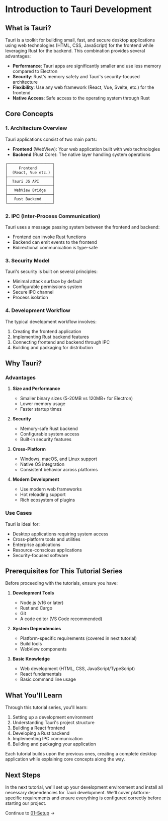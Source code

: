 # Introduction to Tauri Development

## What is Tauri?

Tauri is a toolkit for building small, fast, and secure desktop applications using web technologies (HTML, CSS, JavaScript) for the frontend while leveraging Rust for the backend. This combination provides several advantages:

- **Performance**: Tauri apps are significantly smaller and use less memory compared to Electron
- **Security**: Rust's memory safety and Tauri's security-focused architecture
- **Flexibility**: Use any web framework (React, Vue, Svelte, etc.) for the frontend
- **Native Access**: Safe access to the operating system through Rust

## Core Concepts

### 1. Architecture Overview

Tauri applications consist of two main parts:
- **Frontend** (WebView): Your web application built with web technologies
- **Backend** (Rust Core): The native layer handling system operations

```
┌────────────────────┐
│     Frontend       │
│  (React, Vue etc.) │
├────────────────────┤
│  Tauri JS API      │
├────────────────────┤
│   WebView Bridge   │
├────────────────────┤
│   Rust Backend     │
└────────────────────┘
```

### 2. IPC (Inter-Process Communication)

Tauri uses a message passing system between the frontend and backend:
- Frontend can invoke Rust functions
- Backend can emit events to the frontend
- Bidirectional communication is type-safe

### 3. Security Model

Tauri's security is built on several principles:
- Minimal attack surface by default
- Configurable permissions system
- Secure IPC channel
- Process isolation

### 4. Development Workflow

The typical development workflow involves:
1. Creating the frontend application
2. Implementing Rust backend features
3. Connecting frontend and backend through IPC
4. Building and packaging for distribution

## Why Tauri?

### Advantages

1. **Size and Performance**
   - Smaller binary sizes (5-20MB vs 120MB+ for Electron)
   - Lower memory usage
   - Faster startup times

2. **Security**
   - Memory-safe Rust backend
   - Configurable system access
   - Built-in security features

3. **Cross-Platform**
   - Windows, macOS, and Linux support
   - Native OS integration
   - Consistent behavior across platforms

4. **Modern Development**
   - Use modern web frameworks
   - Hot reloading support
   - Rich ecosystem of plugins

### Use Cases

Tauri is ideal for:
- Desktop applications requiring system access
- Cross-platform tools and utilities
- Enterprise applications
- Resource-conscious applications
- Security-focused software

## Prerequisites for This Tutorial Series

Before proceeding with the tutorials, ensure you have:

1. **Development Tools**
   - Node.js (v16 or later)
   - Rust and Cargo
   - Git
   - A code editor (VS Code recommended)

2. **System Dependencies**
   - Platform-specific requirements (covered in next tutorial)
   - Build tools
   - WebView components

3. **Basic Knowledge**
   - Web development (HTML, CSS, JavaScript/TypeScript)
   - React fundamentals
   - Basic command line usage

## What You'll Learn

Through this tutorial series, you'll learn:

1. Setting up a development environment
2. Understanding Tauri's project structure
3. Building a React frontend
4. Developing a Rust backend
5. Implementing IPC communication
6. Building and packaging your application

Each tutorial builds upon the previous ones, creating a complete desktop application while explaining core concepts along the way.

## Next Steps

In the next tutorial, we'll set up your development environment and install all necessary dependencies for Tauri development. We'll cover platform-specific requirements and ensure everything is configured correctly before starting our project.

Continue to [01-Setup](./01-setup.md) →
